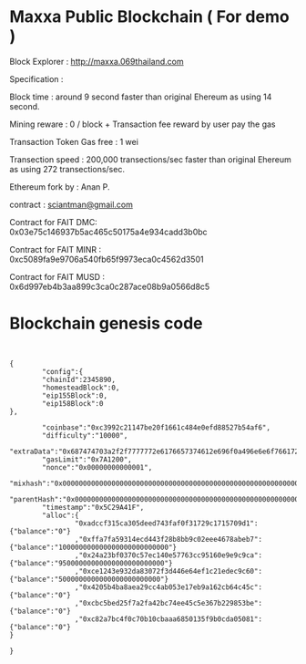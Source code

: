 # Maxxa Public Blockchain ( For demo )

Block Explorer : http://maxxa.069thailand.com 

Specification :

Block time : around 9 second faster than original Ehereum as using 14 second.

Mining reware : 0 / block + Transaction fee reward by user pay the gas

Transaction Token Gas free : 1 wei

Transection speed : 200,000 transections/sec faster than original Ehereum as using 272 transections/sec.

Ethereum fork by : Anan P.

contract : sciantman@gmail.com



Contract for FAIT  DMC: 0x03e75c146937b5ac465c50175a4e934cadd3b0bc

Contract for FAIT MINR : 0xc5089fa9e9706a540fb65f9973eca0c4562d3501

Contract for FAIT MUSD : 0x6d997eb4b3aa899c3ca0c287ace08b9a0566d8c5  

# Blockchain genesis code
```


{
        "config":{        
        "chainId":2345890,
        "homesteadBlock":0,
        "eip155Block":0,
        "eip158Block":0
},

        "coinbase":"0xc3992c21147be20f1661c484e0efd88527b54af6",
        "difficulty":"10000",
        "extraData":"0x687474703a2f2f7777772e6176657374612e696f0a496e6e6f7661726f2047726f757020436f2e2c4c74642e0a42616e676b6f6b0a546861696c616e64",
        "gasLimit":"0x7A1200",
        "nonce":"0x00000000000001",
        "mixhash":"0x0000000000000000000000000000000000000000000000000000000000000000",
        "parentHash":"0x0000000000000000000000000000000000000000000000000000000000000000",
        "timestamp":"0x5C29A41F",
        "alloc":{
                "0xadccf315ca305deed743faf0f31729c1715709d1":{"balance":"0"}
                ,"0xffa7fa59314ecd443f28b8bb9c02eee4678abeb7":{"balance":"100000000000000000000000000"}
                ,"0x24a23bf0370c57ec140e57763cc95160e9e9c9ca":{"balance":"95000000000000000000000000"}
                ,"0xce1243e932da83072f3d446e64ef1c21edec9c60":{"balance":"5000000000000000000000000"}
                ,"0x4205b4ba8aea29cc4ab053e17eb9a162cb64c45c":{"balance":"0"}
                ,"0xcbc5bed25f7a2fa42bc74ee45c5e367b229853be":{"balance":"0"}
                ,"0xc82a7bc4f0c70b10cbaaa6850135f9b0cda05081":{"balance":"0"}
}

}


```
